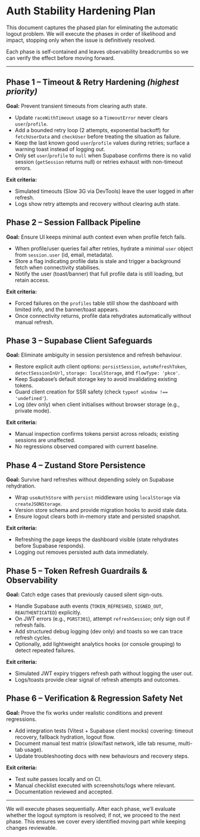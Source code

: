 # Auth Stability Hardening Plan

This document captures the phased plan for eliminating the automatic logout problem. We will execute the phases in order of likelihood and impact, stopping only when the issue is definitively resolved.

Each phase is self‑contained and leaves observability breadcrumbs so we can verify the effect before moving forward.

---

## Phase 1 – Timeout & Retry Hardening *(highest priority)*

**Goal:** Prevent transient timeouts from clearing auth state.

- Update `raceWithTimeout` usage so a `TimeoutError` never clears `user`/`profile`.
- Add a bounded retry loop (2 attempts, exponential backoff) for `fetchUserData` and `checkUser` before treating the situation as failure.
- Keep the last known good `user`/`profile` values during retries; surface a warning toast instead of logging out.
- Only set `user`/`profile` to `null` when Supabase confirms there is no valid session (`getSession` returns null) or retries exhaust with non-timeout errors.

**Exit criteria:**
- Simulated timeouts (Slow 3G via DevTools) leave the user logged in after refresh.
- Logs show retry attempts and recovery without clearing auth state.

## Phase 2 – Session Fallback Pipeline

**Goal:** Ensure UI keeps minimal auth context even when profile fetch fails.

- When profile/user queries fail after retries, hydrate a minimal `user` object from `session.user` (id, email, metadata).
- Store a flag indicating profile data is stale and trigger a background fetch when connectivity stabilises.
- Notify the user (toast/banner) that full profile data is still loading, but retain access.

**Exit criteria:**
- Forced failures on the `profiles` table still show the dashboard with limited info, and the banner/toast appears.
- Once connectivity returns, profile data rehydrates automatically without manual refresh.

## Phase 3 – Supabase Client Safeguards

**Goal:** Eliminate ambiguity in session persistence and refresh behaviour.

- Restore explicit auth client options: `persistSession`, `autoRefreshToken`, `detectSessionInUrl`, `storage: localStorage`, and `flowType: 'pkce'`.
- Keep Supabase’s default storage key to avoid invalidating existing tokens.
- Guard client creation for SSR safety (check `typeof window !== 'undefined'`).
- Log (dev only) when client initialises without browser storage (e.g., private mode).

**Exit criteria:**
- Manual inspection confirms tokens persist across reloads; existing sessions are unaffected.
- No regressions observed compared with current baseline.

## Phase 4 – Zustand Store Persistence

**Goal:** Survive hard refreshes without depending solely on Supabase rehydration.

- Wrap `useAuthStore` with `persist` middleware using `localStorage` via `createJSONStorage`.
- Version store schema and provide migration hooks to avoid stale data.
- Ensure logout clears both in-memory state and persisted snapshot.

**Exit criteria:**
- Refreshing the page keeps the dashboard visible (state rehydrates before Supabase responds).
- Logging out removes persisted auth data immediately.

## Phase 5 – Token Refresh Guardrails & Observability

**Goal:** Catch edge cases that previously caused silent sign-outs.

- Handle Supabase auth events (`TOKEN_REFRESHED`, `SIGNED_OUT`, `REAUTHENTICATED`) explicitly.
- On JWT errors (e.g., `PGRST301`), attempt `refreshSession`; only sign out if refresh fails.
- Add structured debug logging (dev only) and toasts so we can trace refresh cycles.
- Optionally, add lightweight analytics hooks (or console grouping) to detect repeated failures.

**Exit criteria:**
- Simulated JWT expiry triggers refresh path without logging the user out.
- Logs/toasts provide clear signal of refresh attempts and outcomes.

## Phase 6 – Verification & Regression Safety Net

**Goal:** Prove the fix works under realistic conditions and prevent regressions.

- Add integration tests (Vitest + Supabase client mocks) covering: timeout recovery, fallback hydration, logout flow.
- Document manual test matrix (slow/fast network, idle tab resume, multi-tab usage).
- Update troubleshooting docs with new behaviours and recovery steps.

**Exit criteria:**
- Test suite passes locally and on CI.
- Manual checklist executed with screenshots/logs where relevant.
- Documentation reviewed and accepted.

---

We will execute phases sequentially. After each phase, we’ll evaluate whether the logout symptom is resolved; if not, we proceed to the next phase. This ensures we cover every identified moving part while keeping changes reviewable.

